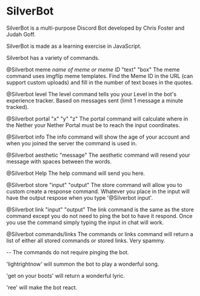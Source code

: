 # SilverBot
SilverBot is a multi-purpose Discord Bot developed by Chris Foster and Judah Goff.

SilverBot is made as a learning exercise in JavaScript.

Silverbot has a variety of commands.

@Silverbot meme *name of meme or meme ID* "text" "box"
  The meme command uses imgflip meme templates. Find the Meme ID in the URL (can support custom uploads) and fill in the number of text boxes in the quotes.
 
@Silverbot level
  The level command tells you your Level in the bot's experience tracker. Based on messages sent (limit 1 message a minute tracked).
  
@Silverbot portal "x" "y" "z"
  The portal command will calculate where in the Nether your Nether Portal must be to reach the input coordinates.
  
@Silverbot info
  The info command will show the age of your account and when you joined the server the command is used in.
  
@Silverbot aesthetic "message"
  The aesthetic command will resend your message with spaces between the words.
  
@Silverbot Help
  The help command will send you here.
  
@Silverbot store "input" "output"
  The store command will allow you to custom create a response command. Whatever you place in the input will have the output respose when you type '@Silverbot input'.
  
@Silverbot link "input" "output"
  The link command is the same as the store command except you do not need to ping the bot to have it respond. Once you use the command simply typing the input in chat will work.
  
@Silverbot commands/links
  The commands or links command will return a list of either all stored commands or stored links. Very spammy.
  
--
The commands do not require pinging the bot.

'lightrightnow' will summon the bot to play a wonderful song.

'get on your boots' will return a wonderful lyric.

'ree' will make the bot react.



